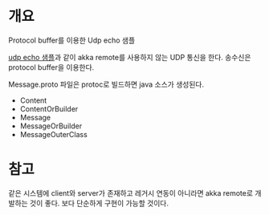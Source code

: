 # 개요
Protocol buffer를 이용한 Udp echo 샘플


[udp echo 샘플](src/main/java/akka/example/echo/README.md)과 같이 akka remote를 사용하지 않는
UDP 통신을 한다.
송수신은 protocol buffer을 이용한다.

Message.proto 파일은 protoc로 빌드하면 java 소스가 생성된다.
- Content
- ContentOrBuilder
- Message
- MessageOrBuilder
- MessageOuterClass

# 참고
같은 시스템에 client와 server가 존재하고 레거시 연동이 아니라면
akka remote로 개발하는 것이 좋다. 보다 단순하게 구현이 가능할 것이다.